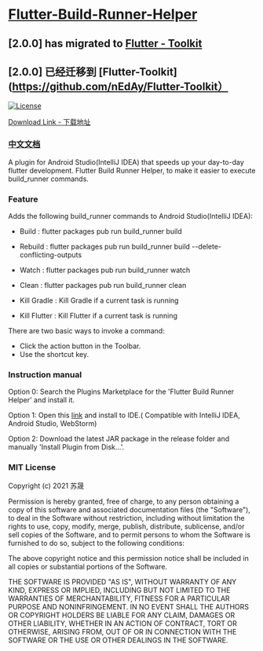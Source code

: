 # [Flutter-Build-Runner-Helper](https://plugins.jetbrains.com/plugin/14442-flutter-build-runner-helper)

## [2.0.0] has migrated to [Flutter - Toolkit](https://github.com/nEdAy/Flutter-Toolkit)
## [2.0.0] 已经迁移到 [Flutter-Toolkit](https://github.com/nEdAy/Flutter-Toolkit）

[![License](https://img.shields.io/badge/license-MIT-blue.svg)](https://opensource.org/licenses/MIT)

[Download Link - 下载地址](https://plugins.jetbrains.com/plugin/14442-flutter-build-runner-helper)

### [中文文档](https://github.com/nEdAy/Flutter-Build-Runner-Helper/blob/master/README_CN.md)

A plugin for Android Studio(IntelliJ IDEA) that speeds up your day-to-day flutter development. Flutter Build Runner
Helper, to make it easier to execute build_runner commands.

### Feature

Adds the following build_runner commands to Android Studio(IntelliJ IDEA):

- Build : flutter packages pub run build_runner build
- Rebuild : flutter packages pub run build_runner build --delete-conflicting-outputs
- Watch : flutter packages pub run build_runner watch
- Clean : flutter packages pub run build_runner clean

- Kill Gradle : Kill Gradle if a current task is running
- Kill Flutter : Kill Flutter if a current task is running

There are two basic ways to invoke a command:

- Click the action button in the Toolbar.
- Use the shortcut key.

### Instruction manual

Option 0: Search the Plugins Marketplace for the 'Flutter Build Runner Helper' and install it.

Option 1: Open this [link](https://plugins.jetbrains.com/plugin/14442-flutter-build-runner-helper) and install to IDE.(
Compatible with IntelliJ IDEA, Android Studio, WebStorm)

Option 2: Download the latest JAR package in the release folder and manually 'Install Plugin from Disk...'.

### MIT License

Copyright (c) 2021 苏晟

Permission is hereby granted, free of charge, to any person obtaining a copy of this software and associated
documentation files (the "Software"), to deal in the Software without restriction, including without limitation the
rights to use, copy, modify, merge, publish, distribute, sublicense, and/or sell copies of the Software, and to permit
persons to whom the Software is furnished to do so, subject to the following conditions:

The above copyright notice and this permission notice shall be included in all copies or substantial portions of the
Software.

THE SOFTWARE IS PROVIDED "AS IS", WITHOUT WARRANTY OF ANY KIND, EXPRESS OR IMPLIED, INCLUDING BUT NOT LIMITED TO THE
WARRANTIES OF MERCHANTABILITY, FITNESS FOR A PARTICULAR PURPOSE AND NONINFRINGEMENT. IN NO EVENT SHALL THE AUTHORS OR
COPYRIGHT HOLDERS BE LIABLE FOR ANY CLAIM, DAMAGES OR OTHER LIABILITY, WHETHER IN AN ACTION OF CONTRACT, TORT OR
OTHERWISE, ARISING FROM, OUT OF OR IN CONNECTION WITH THE SOFTWARE OR THE USE OR OTHER DEALINGS IN THE SOFTWARE.
